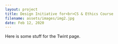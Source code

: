 ```yaml
---
layout: project
title: Design Initiative for<br>CS & Ethics Course
filename: assets/images/img2.jpg
date: Feb 12, 2020
---
```


Here is some stuff for the Twint page.
